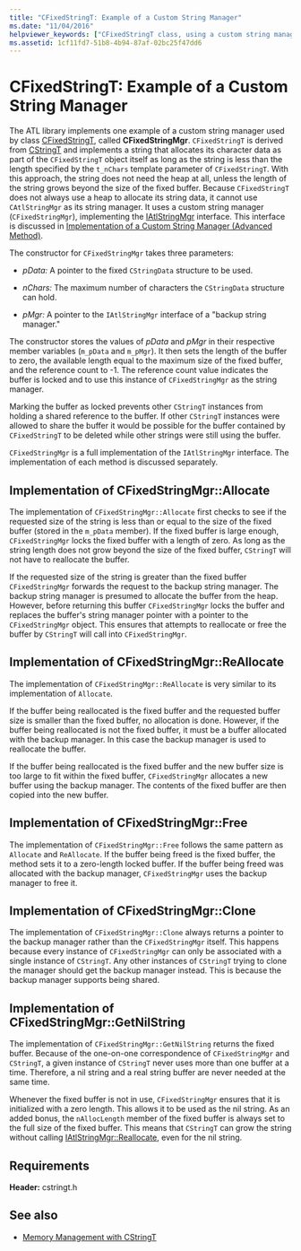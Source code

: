 ```yaml
---
title: "CFixedStringT: Example of a Custom String Manager"
ms.date: "11/04/2016"
helpviewer_keywords: ["CFixedStringT class, using a custom string manager"]
ms.assetid: 1cf11fd7-51b8-4b94-87af-02bc25f47dd6
---
```

# CFixedStringT: Example of a Custom String Manager

The ATL library implements one example of a custom string manager used by class [CFixedStringT](../atl-mfc-shared/reference/cfixedstringt-class.md), called **CFixedStringMgr**. `CFixedStringT` is derived from [CStringT](../atl-mfc-shared/reference/cstringt-class.md) and implements a string that allocates its character data as part of the `CFixedStringT` object itself as long as the string is less than the length specified by the `t_nChars` template parameter of `CFixedStringT`. With this approach, the string does not need the heap at all, unless the length of the string grows beyond the size of the fixed buffer. Because `CFixedStringT` does not always use a heap to allocate its string data, it cannot use `CAtlStringMgr` as its string manager. It uses a custom string manager (`CFixedStringMgr`), implementing the [IAtlStringMgr](../atl-mfc-shared/reference/iatlstringmgr-class.md) interface. This interface is discussed in [Implementation of a Custom String Manager (Advanced Method)](../atl-mfc-shared/implementation-of-a-custom-string-manager-advanced-method.md).

The constructor for `CFixedStringMgr` takes three parameters:

- *pData:* A pointer to the fixed `CStringData` structure to be used.

- *nChars:* The maximum number of characters the `CStringData` structure can hold.

- *pMgr:* A pointer to the `IAtlStringMgr` interface of a "backup string manager."

The constructor stores the values of *pData* and *pMgr* in their respective member variables (`m_pData` and `m_pMgr`). It then sets the length of the buffer to zero, the available length equal to the maximum size of the fixed buffer, and the reference count to -1. The reference count value indicates the buffer is locked and to use this instance of `CFixedStringMgr` as the string manager.

Marking the buffer as locked prevents other `CStringT` instances from holding a shared reference to the buffer. If other `CStringT` instances were allowed to share the buffer it would be possible for the buffer contained by `CFixedStringT` to be deleted while other strings were still using the buffer.

`CFixedStringMgr` is a full implementation of the `IAtlStringMgr` interface. The implementation of each method is discussed separately.

## Implementation of CFixedStringMgr::Allocate

The implementation of `CFixedStringMgr::Allocate` first checks to see if the requested size of the string is less than or equal to the size of the fixed buffer (stored in the `m_pData` member). If the fixed buffer is large enough, `CFixedStringMgr` locks the fixed buffer with a length of zero. As long as the string length does not grow beyond the size of the fixed buffer, `CStringT` will not have to reallocate the buffer.

If the requested size of the string is greater than the fixed buffer `CFixedStringMgr` forwards the request to the backup string manager. The backup string manager is presumed to allocate the buffer from the heap. However, before returning this buffer `CFixedStringMgr` locks the buffer and replaces the buffer's string manager pointer with a pointer to the `CFixedStringMgr` object. This ensures that attempts to reallocate or free the buffer by `CStringT` will call into `CFixedStringMgr`.

## Implementation of CFixedStringMgr::ReAllocate

The implementation of `CFixedStringMgr::ReAllocate` is very similar to its implementation of `Allocate`.

If the buffer being reallocated is the fixed buffer and the requested buffer size is smaller than the fixed buffer, no allocation is done. However, if the buffer being reallocated is not the fixed buffer, it must be a buffer allocated with the backup manager. In this case the backup manager is used to reallocate the buffer.

If the buffer being reallocated is the fixed buffer and the new buffer size is too large to fit within the fixed buffer, `CFixedStringMgr` allocates a new buffer using the backup manager. The contents of the fixed buffer are then copied into the new buffer.

## Implementation of CFixedStringMgr::Free

The implementation of `CFixedStringMgr::Free` follows the same pattern as `Allocate` and `ReAllocate`. If the buffer being freed is the fixed buffer, the method sets it to a zero-length locked buffer. If the buffer being freed was allocated with the backup manager, `CFixedStringMgr` uses the backup manager to free it.

## Implementation of CFixedStringMgr::Clone

The implementation of `CFixedStringMgr::Clone` always returns a pointer to the backup manager rather than the `CFixedStringMgr` itself. This happens because every instance of `CFixedStringMgr` can only be associated with a single instance of `CStringT`. Any other instances of `CStringT` trying to clone the manager should get the backup manager instead. This is because the backup manager supports being shared.

## Implementation of CFixedStringMgr::GetNilString

The implementation of `CFixedStringMgr::GetNilString` returns the fixed buffer. Because of the one-on-one correspondence of `CFixedStringMgr` and `CStringT`, a given instance of `CStringT` never uses more than one buffer at a time. Therefore, a nil string and a real string buffer are never needed at the same time.

Whenever the fixed buffer is not in use, `CFixedStringMgr` ensures that it is initialized with a zero length. This allows it to be used as the nil string. As an added bonus, the `nAllocLength` member of the fixed buffer is always set to the full size of the fixed buffer. This means that `CStringT` can grow the string without calling [IAtlStringMgr::Reallocate](../atl-mfc-shared/reference/iatlstringmgr-class.md#reallocate), even for the nil string.

## Requirements

**Header:** cstringt.h

## See also

- [Memory Management with CStringT](../atl-mfc-shared/memory-management-with-cstringt.md)
